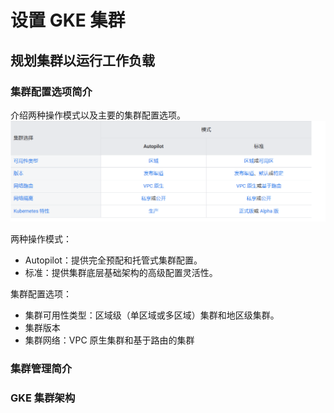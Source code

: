 # 设置 GKE 集群
## 规划集群以运行工作负载
### 集群配置选项简介
介绍两种操作模式以及主要的集群配置选项。
![](../../../images/%E9%9B%86%E7%BE%A4%E9%85%8D%E7%BD%AE%E9%80%89%E9%A1%B9.png)

两种操作模式：
* Autopilot：提供完全预配和托管式集群配置。
* 标准：提供集群底层基础架构的高级配置灵活性。

集群配置选项：
* 集群可用性类型：区域级（单区域或多区域）集群和地区级集群。
* 集群版本
* 集群网络：VPC 原生集群和基于路由的集群

### 集群管理简介


### GKE 集群架构